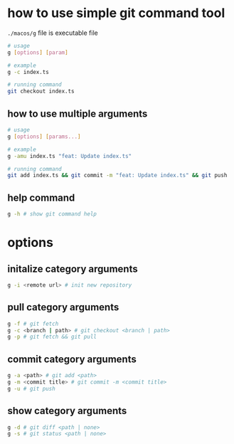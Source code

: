# how to use simple git command tool

`./macos/g` file is executable file

```bash
# usage
g [options] [param]

# example
g -c index.ts

# running command
git checkout index.ts
```

## how to use multiple arguments

```bash
# usage
g [options] [params...]

# example
g -amu index.ts "feat: Update index.ts"

# running command
git add index.ts && git commit -m "feat: Update index.ts" && git push
```

## help command

```bash
g -h # show git command help
```

# options

## initalize category arguments

```bash
g -i <remote url> # init new repository
```

## pull category arguments

```bash
g -f # git fetch
g -c <branch | path> # git checkout <branch | path>
g -p # git fetch && git pull
```

## commit category arguments

```bash
g -a <path> # git add <path>
g -m <commit title> # git commit -m <commit title>
g -u # git push
```

## show category arguments

```bash
g -d # git diff <path | none>
g -s # git status <path | none>
```
